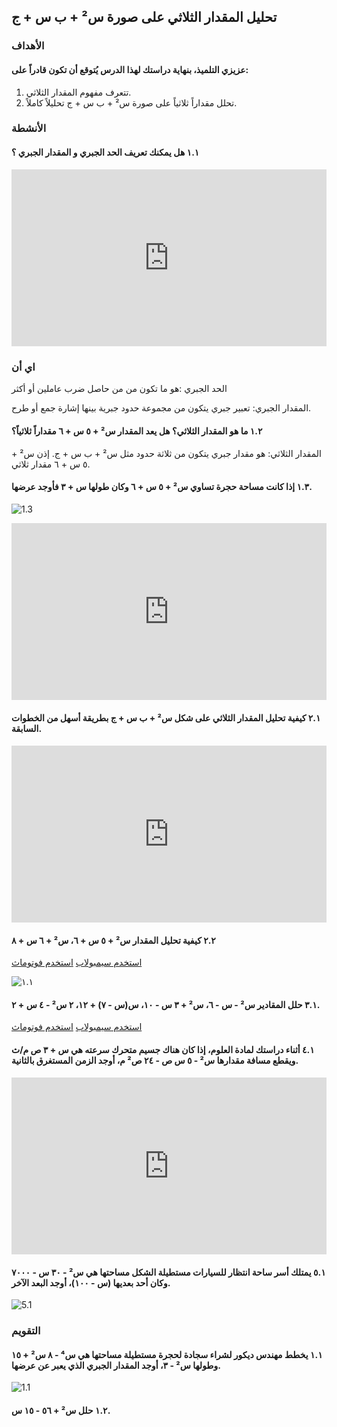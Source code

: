 ## تحليل المقدار الثلاثي على صورة س² + ب س + ج

### الأهداف

#### عزيزي التلميذ، بنهاية دراستك لهذا الدرس يُتوقع أن تكون قادراً على:

1. تتعرف مفهوم المقدار الثلاثي.
2. تحلل مقداراً ثلاثياً على صورة س² + ب س + ج تحليلاً كاملاً.

### الأنشطة

#### ١.١ هل يمكنك تعريف الحد الجبري و المقدار الجبري ؟

<div style="position: relative; padding-bottom: 56.25%; height: 0; overflow: hidden; z-index: 0;">
  <iframe style="position: absolute; top: 0; left: 0; width: 100%; height: 100%;" src="https://www.youtube.com/embed/1f_GpYkp3ms" frameborder="0" allow="accelerometer; autoplay; clipboard-write; encrypted-media; gyroscope; picture-in-picture" allowfullscreen></iframe>
</div>

### اي أن

الحد الجبري :هو ما تكون من من حاصل ضرب عاملين أو أكثر

المقدار الجبري: تعبير جبري يتكون من مجموعة حدود جبرية بينها إشارة جمع أو طرح.

#### ١.٢ ما هو المقدار الثلاثي؟ هل يعد المقدار س² + ٥ س + ٦ مقداراً ثلاثياً؟

المقدار الثلاثي: هو مقدار جبري يتكون من ثلاثة حدود مثل س² + ب س + ج. إذن س² + ٥ س + ٦ مقدار ثلاثي.

#### ١.٣ إذا كانت مساحة حجرة تساوي س² + ٥ س + ٦ وكان طولها س + ٣ فأوجد عرضها.

![1.3](https://hgtvhome.sndimg.com/content/dam/images/hgtv/fullset/2023/7/19/3/DOTY2023_Dramatic-Before-And-Afters_Hidden-Hills-11.jpg.rend.hgtvcom.1280.720.suffix/1689786863909.jpeg)

<div style="position: relative; padding-bottom: 56.25%; height: 0; overflow: hidden;">
  <iframe style="position: absolute; top: 0; left: 0; width: 100%; height: 100%;" src="https://www.youtube.com/embed/nlK8jQ1VdAY" frameborder="0" allow="accelerometer; autoplay; clipboard-write; encrypted-media; gyroscope; picture-in-picture" allowfullscreen></iframe>
</div>

#### ٢.١ كيفية تحليل المقدار الثلاثي على شكل س² + ب س + ج بطريقة أسهل من الخطوات السابقة.

<div style="position: relative; padding-bottom: 56.25%; height: 0; overflow: hidden;">
  <iframe style="position: absolute; top: 0; left: 0; width: 100%; height: 100%;" src="https://www.youtube.com/embed/uhA1DSCB6ZY" frameborder="0" allow="accelerometer; autoplay; clipboard-write; encrypted-media; gyroscope; picture-in-picture" allowfullscreen></iframe>
</div>

#### ٢.٢ كيفية تحليل المقدار س² + ٥ س + ٦، س² + ٦ س + ٨

<a href="https://ar.symbolab.com/" target="_blank">استخدم سيمبولاب</a>
<a href="https://photomath.com/install/" target="_blank">استخدم فوتوماث</a>

![١.١](https://ai.egyafrica.com/wp-content/uploads/2024/02/%D8%AA%D8%AD%D9%84%D9%8A%D9%84-%D8%A7%D9%84%D9%85%D9%82%D8%AF%D8%A7%D8%B1-%D8%A7%D9%84%D8%AB%D9%84%D8%A7%D8%AB%D9%8A-%D8%A7%D9%84%D8%BA%D9%8A%D8%B1-%D8%A7%D9%84%D8%A8%D8%B3%D9%8A%D8%B7-%D9%81%D9%8A-%D8%A7%D9%84%D8%AC%D8%A8%D8%B1-%D9%84%D9%84%D8%B5%D9%81-%D8%A7%D9%84%D8%AB%D8%A7%D9%86%D9%8A-%D8%A7%D9%84%D8%A5%D8%B9%D8%AF%D8%A7%D8%AF%D9%8A.png)

#### ٣.١ حلل المقادير س² - س - ٦، س² + ٣ س - ١٠، س(س - ٧) + ١٢، ٢ س² - ٤ س + ٢.

<a href="https://ar.symbolab.com/" target="_blank">استخدم سيمبولاب</a>
<a href="https://photomath.com/install/" target="_blank">استخدم فوتوماث</a>

#### ٤.١ أثناء دراستك لمادة العلوم، إذا كان هناك جسيم متحرك سرعته هي س + ٣ ص م/ث ويقطع مسافة مقدارها س² - ٥ س ص - ٢٤ ص² م، أوجد الزمن المستغرق بالثانية.

<div style="position: relative; padding-bottom: 56.25%; height: 0; overflow: hidden;">
  <iframe style="position: absolute; top: 0; left: 0; width: 100%; height: 100%;" src="https://www.youtube.com/embed/lz-sasMilhg" frameborder="0" allow="accelerometer; autoplay; clipboard-write; encrypted-media; gyroscope; picture-in-picture" allowfullscreen></iframe>
</div>

#### ٥.١ يمتلك أسر ساحة انتظار للسيارات مستطيلة الشكل مساحتها هي س² - ٣٠ س - ٧٠٠٠ وكان أحد بعديها (س - ١٠٠)، أوجد البعد الآخر.

![5.1](https://assets-prd.raicore.com/-/media/project/rai-amsterdam/intertraffic/news/2022/parkingshape1-550-x-300-px.png?h=300&iar=0&w=550&rev=cb95d922f0984100ba4515d55baca3b0&extension=,webp&hash=643D7E1F1F3FD4BC9C577BEAEC3F7DCD)

### التقويم

#### ١.١ يخطط مهندس ديكور لشراء سجادة لحجرة مستطيلة مساحتها هي س⁴ - ٨ س² + ١٥ وطولها س² - ٣، أوجد المقدار الجبري الذي يعبر عن عرضها.

![1.1](https://westerndistributors.com.au/wp-content/uploads/2024/04/Plush-carpets-scaled.jpg)

#### ١.٢ حلل س² + ٥٦ - ١٥ س.
